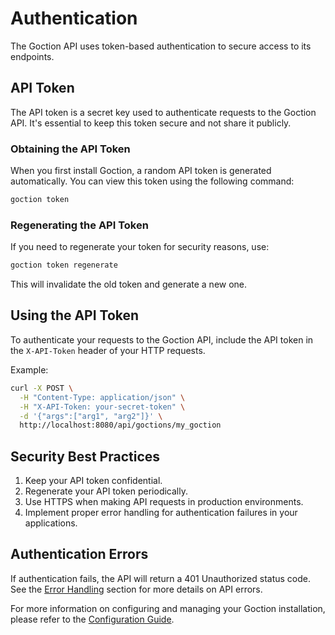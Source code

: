 # Authentication

The Goction API uses token-based authentication to secure access to its endpoints.

## API Token

The API token is a secret key used to authenticate requests to the Goction API. It's essential to keep this token secure and not share it publicly.

### Obtaining the API Token

When you first install Goction, a random API token is generated automatically. You can view this token using the following command:

```bash
goction token
```

### Regenerating the API Token

If you need to regenerate your token for security reasons, use:

```bash
goction token regenerate
```

This will invalidate the old token and generate a new one.

## Using the API Token

To authenticate your requests to the Goction API, include the API token in the `X-API-Token` header of your HTTP requests.

Example:

```bash
curl -X POST \
  -H "Content-Type: application/json" \
  -H "X-API-Token: your-secret-token" \
  -d '{"args":["arg1", "arg2"]}' \
  http://localhost:8080/api/goctions/my_goction
```

## Security Best Practices

1. Keep your API token confidential.
2. Regenerate your API token periodically.
3. Use HTTPS when making API requests in production environments.
4. Implement proper error handling for authentication failures in your applications.

## Authentication Errors

If authentication fails, the API will return a 401 Unauthorized status code. See the [Error Handling](./error-handling.md) section for more details on API errors.

For more information on configuring and managing your Goction installation, please refer to the [Configuration Guide](../guide/configuration.md).